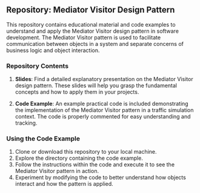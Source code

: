 ## Repository: Mediator Visitor Design Pattern

This repository contains educational material and code examples to understand and apply the Mediator Visitor design pattern in software development. The Mediator Visitor pattern is used to facilitate communication between objects in a system and separate concerns of business logic and object interaction.

### Repository Contents

1. **Slides**: Find a detailed explanatory presentation on the Mediator Visitor design pattern. These slides will help you grasp the fundamental concepts and how to apply them in your projects.

2. **Code Example**: An example practical code is included demonstrating the implementation of the Mediator Visitor pattern in a traffic simulation context. The code is properly commented for easy understanding and tracking.

### Using the Code Example

1. Clone or download this repository to your local machine.
2. Explore the directory containing the code example.
3. Follow the instructions within the code and execute it to see the Mediator Visitor pattern in action.
4. Experiment by modifying the code to better understand how objects interact and how the pattern is applied.
